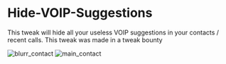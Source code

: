 # Hide-VOIP-Suggestions
This tweak will hide all your useless VOIP suggestions in your contacts / recent calls. This tweak was made in a tweak bounty

![blurr_contact](https://user-images.githubusercontent.com/56236821/130524340-621a2700-da3f-40e6-94fa-eee44f517783.jpeg)
![main_contact](https://user-images.githubusercontent.com/56236821/130524346-e365842f-b000-49f0-b1a7-c3d4c3c4f40f.jpeg)

